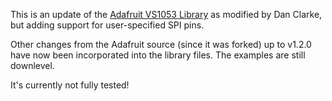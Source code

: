 This is an update of the [Adafruit VS1053 Library](https://github.com/danclarke/Adafruit_VS1053_Library) as modified by Dan Clarke, but adding support for user-specified SPI pins.

Other changes from the Adafruit source (since it was forked) up to v1.2.0 have now been incorporated into the library files. The examples are still downlevel.

It's currently not fully tested!
